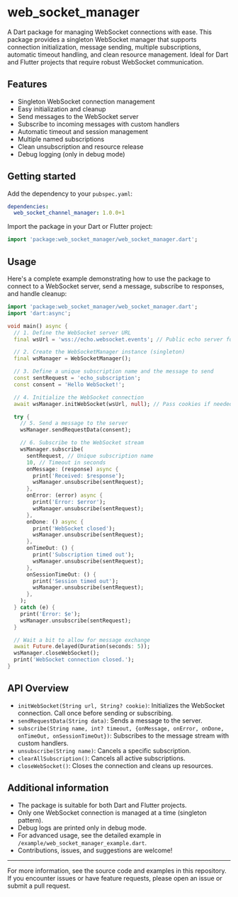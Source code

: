 # web_socket_manager

A Dart package for managing WebSocket connections with ease. This package provides a singleton WebSocket manager that supports connection initialization, message sending, multiple subscriptions, automatic timeout handling, and clean resource management. Ideal for Dart and Flutter projects that require robust WebSocket communication.

## Features

- Singleton WebSocket connection management
- Easy initialization and cleanup
- Send messages to the WebSocket server
- Subscribe to incoming messages with custom handlers
- Automatic timeout and session management
- Multiple named subscriptions
- Clean unsubscription and resource release
- Debug logging (only in debug mode)

## Getting started

Add the dependency to your `pubspec.yaml`:

```yaml
dependencies:
  web_socket_channel_manager: 1.0.0+1
```

Import the package in your Dart or Flutter project:

```dart
import 'package:web_socket_manager/web_socket_manager.dart';
```

## Usage

Here's a complete example demonstrating how to use the package to connect to a WebSocket server, send a message, subscribe to responses, and handle cleanup:

```dart
import 'package:web_socket_manager/web_socket_manager.dart';
import 'dart:async';

void main() async {
  // 1. Define the WebSocket server URL
  final wsUrl = 'wss://echo.websocket.events'; // Public echo server for demo

  // 2. Create the WebSocketManager instance (singleton)
  final wsManager = WebSocketManager();

  // 3. Define a unique subscription name and the message to send
  const sentRequest = 'echo_subscription';
  const consent = 'Hello WebSocket!';

  // 4. Initialize the WebSocket connection
  await wsManager.initWebSocket(wsUrl, null); // Pass cookies if needed, else null

  try {
    // 5. Send a message to the server
    wsManager.sendRequestData(consent);

    // 6. Subscribe to the WebSocket stream
    wsManager.subscribe(
      sentRequest, // Unique subscription name
      10, // Timeout in seconds
      onMessage: (response) async {
        print('Received: $response');
        wsManager.unsubscribe(sentRequest);
      },
      onError: (error) async {
        print('Error: $error');
        wsManager.unsubscribe(sentRequest);
      },
      onDone: () async {
        print('WebSocket closed');
        wsManager.unsubscribe(sentRequest);
      },
      onTimeOut: () {
        print('Subscription timed out');
        wsManager.unsubscribe(sentRequest);
      },
      onSessionTimeOut: () {
        print('Session timed out');
        wsManager.unsubscribe(sentRequest);
      },
    );
  } catch (e) {
    print('Error: $e');
    wsManager.unsubscribe(sentRequest);
  }

  // Wait a bit to allow for message exchange
  await Future.delayed(Duration(seconds: 5));
  wsManager.closeWebSocket();
  print('WebSocket connection closed.');
}
```

## API Overview

- `initWebSocket(String url, String? cookie)`: Initializes the WebSocket connection. Call once before sending or subscribing.
- `sendRequestData(String data)`: Sends a message to the server.
- `subscribe(String name, int? timeout, {onMessage, onError, onDone, onTimeOut, onSessionTimeOut})`: Subscribes to the message stream with custom handlers.
- `unsubscribe(String name)`: Cancels a specific subscription.
- `clearAllSubscription()`: Cancels all active subscriptions.
- `closeWebSocket()`: Closes the connection and cleans up resources.

## Additional information

- The package is suitable for both Dart and Flutter projects.
- Only one WebSocket connection is managed at a time (singleton pattern).
- Debug logs are printed only in debug mode.
- For advanced usage, see the detailed example in `/example/web_socket_manager_example.dart`.
- Contributions, issues, and suggestions are welcome!

---

For more information, see the source code and examples in this repository. If you encounter issues or have feature requests, please open an issue or submit a pull request.
